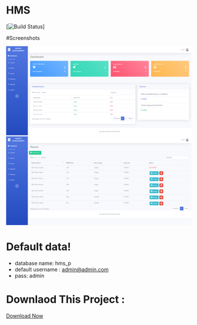 # HMS

[![Build Status](https://travis-ci.org/joemccann/dillinger.svg?branch=master)]

#Screenshots

![alt text](/screenshot/dashboard.png)
![alt text](/screenshot/rooms.png)

# Default data!

  - database name: hms_p
  - default username : admin@admin.com 
  - pass: admin

# Downlaod This Project : 

[Download Now](https://novacore.stores.instamojo.com/product/246770/hostel-management-system/)
